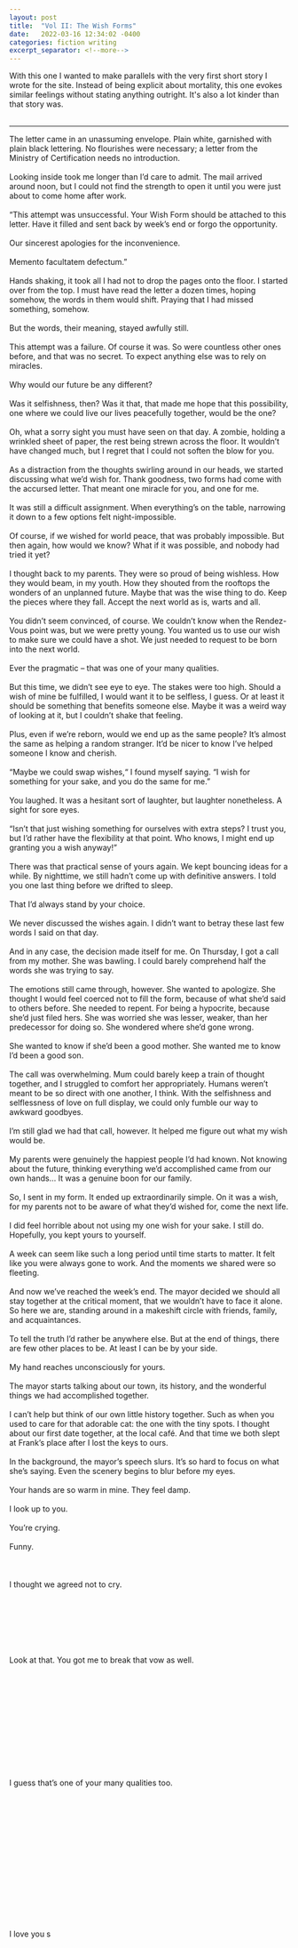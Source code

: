 ```yaml
---
layout: post
title:  "Vol II: The Wish Forms"
date:   2022-03-16 12:34:02 -0400
categories: fiction writing
excerpt_separator: <!--more-->
---
```


With this one I wanted to make parallels with the very first short story I wrote for the site. Instead of being explicit about mortality, this one evokes similar feelings without stating anything outright. It's also a lot kinder than that story was.<br>
<br>

<!--more-->

- - -
The letter came in an unassuming envelope. Plain white, garnished with plain black lettering. No flourishes were necessary; a letter from the Ministry of Certification needs no introduction.<br>
<br>
Looking inside took me longer than I’d care to admit. The mail arrived around noon, but I could not find the strength to open it until you were just about to come home after work.<br>
<br>
“This attempt was unsuccessful. Your Wish Form should be attached to this letter. Have it filled and sent back by week’s end or forgo the opportunity.<br>
<br>
Our sincerest apologies for the inconvenience.<br>
<br>
Memento facultatem defectum.”<br>
<br>
Hands shaking, it took all I had not to drop the pages onto the floor. I started over from the top. I must have read the letter a dozen times, hoping somehow, the words in them would shift. Praying that I had missed something, somehow.<br>
<br>
But the words, their meaning, stayed awfully still.<br>
<br>
This attempt was a failure. Of course it was. So were countless other ones before, and that was no secret. To expect anything else was to rely on miracles.<br>
<br>
Why would our future be any different?<br>
<br>
Was it selfishness, then? Was it that, that made me hope that this possibility, one where we could live our lives peacefully together, would be the one?<br>
<br>
Oh, what a sorry sight you must have seen on that day. A zombie, holding a wrinkled sheet of paper, the rest being strewn across the floor. It wouldn’t have changed much, but I regret that I could not soften the blow for you.<br>
<br>
As a distraction from the thoughts swirling around in our heads, we started discussing what we’d wish for. Thank goodness, two forms had come with the accursed letter. That meant one miracle for you, and one for me.<br>
<br>
It was still a difficult assignment. When everything’s on the table, narrowing it down to a few options felt night-impossible.<br>
<br>
Of course, if we wished for world peace, that was probably impossible. But then again, how would we know? What if it was possible, and nobody had tried it yet?<br>
<br>
I thought back to my parents. They were so proud of being wishless. How they would beam, in my youth. How they shouted from the rooftops the wonders of an unplanned future. Maybe that was the wise thing to do. Keep the pieces where they fall. Accept the next world as is, warts and all.<br>
<br>
You didn’t seem convinced, of course. We couldn’t know when the Rendez-Vous point was, but we were pretty young. You wanted us to use our wish to make sure we could have a shot. We just needed to request to be born into the next world.<br>
<br>
Ever the pragmatic – that was one of your many qualities.<br>
<br>
But this time, we didn’t see eye to eye. The stakes were too high. Should a wish of mine be fulfilled, I would want it to be selfless, I guess. Or at least it should be something that benefits someone else. Maybe it was a weird way of looking at it, but I couldn’t shake that feeling.<br>
<br>
Plus, even if we’re reborn, would we end up as the same people? It’s almost the same as helping a random stranger. It’d be nicer to know I’ve helped someone I know and cherish.<br>
<br>
“Maybe we could swap wishes,“ I found myself saying. “I wish for something for your sake, and you do the same for me.”<br>
<br>
You laughed. It was a hesitant sort of laughter, but laughter nonetheless. A sight for sore eyes.<br>
<br>
“Isn’t that just wishing something for ourselves with extra steps? I trust you, but I’d rather have the flexibility at that point. Who knows, I might end up granting you a wish anyway!”<br>
<br>
There was that practical sense of yours again. We kept bouncing ideas for a while. By nighttime, we still hadn’t come up with definitive answers. I told you one last thing before we drifted to sleep.<br>
<br>
That I’d always stand by your choice.<br>
<br>
We never discussed the wishes again. I didn’t want to betray these last few words I said on that day.<br>
<br>
And in any case, the decision made itself for me. On Thursday, I got a call from my mother. She was bawling. I could barely comprehend half the words she was trying to say.<br>
<br>
The emotions still came through, however. She wanted to apologize. She thought I would feel coerced not to fill the form, because of what she’d said to others before. She needed to repent. For being a hypocrite, because she’d just filed hers. She was worried she was lesser, weaker, than her predecessor for doing so. She wondered where she’d gone wrong.<br>
<br>
She wanted to know if she’d been a good mother. She wanted me to know I’d been a good son.<br>
<br>
The call was overwhelming. Mum could barely keep a train of thought together, and I struggled to comfort her appropriately. Humans weren’t meant to be so direct with one another, I think. With the selfishness and selflessness of love on full display, we could only fumble our way to awkward goodbyes.<br>
<br>
I’m still glad we had that call, however. It helped me figure out what my wish would be.<br>
<br>
My parents were genuinely the happiest people I’d had known. Not knowing about the future, thinking everything we’d accomplished came from our own hands… It was a genuine boon for our family.<br>
<br>
So, I sent in my form. It ended up extraordinarily simple. On it was a wish, for my parents not to be aware of what they’d wished for, come the next life.<br>
<br>
I did feel horrible about not using my one wish for your sake. I still do. Hopefully, you kept yours to yourself.<br>
<br>
A week can seem like such a long period until time starts to matter. It felt like you were always gone to work. And the moments we shared were so fleeting.<br>
<br>
And now we’ve reached the week’s end. The mayor decided we should all stay together at the critical moment, that we wouldn’t have to face it alone. So here we are, standing around in a makeshift circle with friends, family, and acquaintances.<br>
<br>
To tell the truth I’d rather be anywhere else. But at the end of things, there are few other places to be. At least I can be by your side.<br>
<br>
My hand reaches unconsciously for yours.<br>
<br>
The mayor starts talking about our town, its history, and the wonderful things we had accomplished together.<br>
<br>
I can’t help but think of our own little history together. Such as when you used to care for that adorable cat: the one with the tiny spots. I thought about our first date together, at the local café. And that time we both slept at Frank’s place after I lost the keys to ours.<br>
<br>
In the background, the mayor’s speech slurs. It’s so hard to focus on what she’s saying. Even the scenery begins to blur before my eyes.<br>
<br>
Your hands are so warm in mine. They feel damp.<br>
<br>
I look up to you.<br>
<br>
You’re crying.<br>
<br>
Funny.<br>
<br>
<br>
<br>
I thought we agreed not to cry.<br>
<br>
<br>
<br>
<br> 
<br>
<br> 
<br>
Look at that. You got me to break that vow as well.<br>
<br>
<br>
<br>
<br>
<br>
<br>
<br>
<br>
<br>
<br>
<br>
<br>
I guess that’s one of your many qualities too.<br>
<br>
<br>
<br>
<br>
<br>
<br>
<br>
<br>
<br>
<br>
<br>
<br>
<br>
<br>
<br>
I love you s